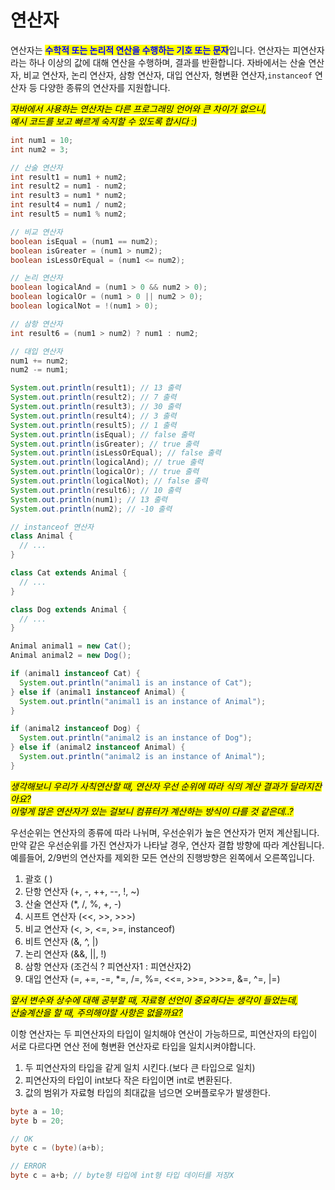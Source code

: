 # 연산자

연산자는 <mark style="color:blue;">**수학적 또는 논리적 연산을 수행하는 기호 또는 문자**</mark>입니다. 연산자는 피연산자라는 하나 이상의 값에 대해 연산을 수행하며, 결과를 반환합니다. 자바에서는 산술 연산자, 비교 연산자, 논리 연산자, 삼항 연산자, 대입 연산자, 형변환 연산자,`instanceof` 연산자 등 다양한 종류의 연산자를 지원합니다.







_<mark style="background-color:yellow;">자바에서 사용하는 연산자는 다른 프로그래밍 언어와 큰 차이가 없으니,</mark>_ \
_<mark style="background-color:yellow;">예시 코드를 보고 빠르게 숙지할 수 있도록 합시다 :)</mark>_

```java
int num1 = 10;
int num2 = 3;

// 산술 연산자
int result1 = num1 + num2;
int result2 = num1 - num2;
int result3 = num1 * num2;
int result4 = num1 / num2;
int result5 = num1 % num2;

// 비교 연산자
boolean isEqual = (num1 == num2);
boolean isGreater = (num1 > num2);
boolean isLessOrEqual = (num1 <= num2);

// 논리 연산자
boolean logicalAnd = (num1 > 0 && num2 > 0);
boolean logicalOr = (num1 > 0 || num2 > 0);
boolean logicalNot = !(num1 > 0);

// 삼항 연산자
int result6 = (num1 > num2) ? num1 : num2;

// 대입 연산자
num1 += num2;
num2 -= num1;

System.out.println(result1); // 13 출력
System.out.println(result2); // 7 출력
System.out.println(result3); // 30 출력
System.out.println(result4); // 3 출력
System.out.println(result5); // 1 출력
System.out.println(isEqual); // false 출력
System.out.println(isGreater); // true 출력
System.out.println(isLessOrEqual); // false 출력
System.out.println(logicalAnd); // true 출력
System.out.println(logicalOr); // true 출력
System.out.println(logicalNot); // false 출력
System.out.println(result6); // 10 출력
System.out.println(num1); // 13 출력
System.out.println(num2); // -10 출력

// instanceof 연산자
class Animal {
  // ...
}

class Cat extends Animal {
  // ...
}

class Dog extends Animal {
  // ...
}

Animal animal1 = new Cat();
Animal animal2 = new Dog();

if (animal1 instanceof Cat) {
  System.out.println("animal1 is an instance of Cat");
} else if (animal1 instanceof Animal) {
  System.out.println("animal1 is an instance of Animal");
}

if (animal2 instanceof Dog) {
  System.out.println("animal2 is an instance of Dog");
} else if (animal2 instanceof Animal) {
  System.out.println("animal2 is an instance of Animal");
}

```







_<mark style="background-color:yellow;">생각해보니 우리가 사칙연산할 때, 연산자  우선 순위에 따라 식의 계산 결과가 달라지잔아요?</mark>_\
_<mark style="background-color:yellow;">이렇게 많은 연산자가 있는 걸보니 컴퓨터가 계산하는 방식이 다를 것 같은데..?</mark>_

우선순위는 연산자의 종류에 따라 나뉘며, 우선순위가 높은 연산자가 먼저 계산됩니다. 만약 같은 우선순위를 가진 연산자가 나타날 경우, 연산자 결합 방향에 따라 계산됩니다. 예를들어, 2/9번의 연산자를 제외한 모든 연산의 진행방향은 왼쪽에서 오른쪽입니다.

1. 괄호 ( )
2. 단항 연산자 (+, -, ++, --, !, \~)
3. 산술 연산자 (\*, /, %, +, -)
4. 시프트 연산자 (<<, >>, >>>)
5. 비교 연산자 (<, >, <=, >=, instanceof)
6. 비트 연산자 (&, ^, |)
7. 논리 연산자 (&&, ||, !)
8. 삼항 연산자 (조건식 ? 피연산자1 : 피연산자2)
9. 대입 연산자 (=, +=, -=, \*=, /=, %=, <<=, >>=, >>>=, &=, ^=, |=)







_<mark style="background-color:yellow;">앞서 변수와 상수에 대해 공부할 때, 자료형 선언이 중요하다는 생각이 들었는데,</mark>_\
_<mark style="background-color:yellow;">산술계산을 할  때, 주의해야할 사항은 없을까요?</mark>_

이항 연산자는 두 피연산자의 타입이 일치해야 연산이 가능하므로, 피연산자의 타입이 서로 다르다면 연산 전에 형변환 연산자로 타입을 일치시켜야합니다.&#x20;

1. 두 피연산자의 타입을 같게 일치 시킨다.(보다 큰 타입으로 일치)
2. 피연산자의 타입이 int보다 작은 타입이면 int로 변환된다.
3. 값의 범위가 자료형 타입의 최대값을 넘으면 오버플로우가 발생한다.

```java
byte a = 10;
byte b = 20;

// OK
byte c = (byte)(a+b);

// ERROR
byte c = a+b; // byte형 타입에 int형 타입 데이터를 저장X
```

